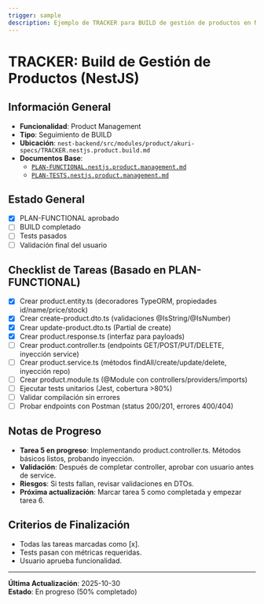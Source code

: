 ```yaml
---
trigger: sample
description: Ejemplo de TRACKER para BUILD de gestión de productos en NestJS, guiando tareas paso a paso.
---
```


# TRACKER: Build de Gestión de Productos (NestJS)

## Información General
- **Funcionalidad**: Product Management
- **Tipo**: Seguimiento de BUILD
- **Ubicación**: `nest-backend/src/modules/product/akuri-specs/TRACKER.nestjs.product.build.md`
- **Documentos Base**:
  - [`PLAN-FUNCTIONAL.nestjs.product.management.md`](nest-backend/src/modules/product/akuri-specs/PLAN-FUNCTIONAL.nestjs.product.management.md)
  - [`PLAN-TESTS.nestjs.product.management.md`](nest-backend/src/modules/product/akuri-specs/PLAN-TESTS.nestjs.product.management.md)

## Estado General
- [x] PLAN-FUNCTIONAL aprobado
- [ ] BUILD completado
- [ ] Tests pasados
- [ ] Validación final del usuario

## Checklist de Tareas (Basado en PLAN-FUNCTIONAL)
- [x] Crear product.entity.ts (decoradores TypeORM, propiedades id/name/price/stock)
- [x] Crear create-product.dto.ts (validaciones @IsString/@IsNumber)
- [x] Crear update-product.dto.ts (Partial de create)
- [x] Crear product.response.ts (interfaz para payloads)
- [ ] Crear product.controller.ts (endpoints GET/POST/PUT/DELETE, inyección service)
- [ ] Crear product.service.ts (métodos findAll/create/update/delete, inyección repo)
- [ ] Crear product.module.ts (@Module con controllers/providers/imports)
- [ ] Ejecutar tests unitarios (Jest, cobertura >80%)
- [ ] Validar compilación sin errores
- [ ] Probar endpoints con Postman (status 200/201, errores 400/404)

## Notas de Progreso
- **Tarea 5 en progreso**: Implementando product.controller.ts. Métodos básicos listos, probando inyección.
- **Validación**: Después de completar controller, aprobar con usuario antes de service.
- **Riesgos**: Si tests fallan, revisar validaciones en DTOs.
- **Próxima actualización**: Marcar tarea 5 como completada y empezar tarea 6.

## Criterios de Finalización
- Todas las tareas marcadas como [x].
- Tests pasan con métricas requeridas.
- Usuario aprueba funcionalidad.

---

**Última Actualización**: 2025-10-30  
**Estado**: En progreso (50% completado)